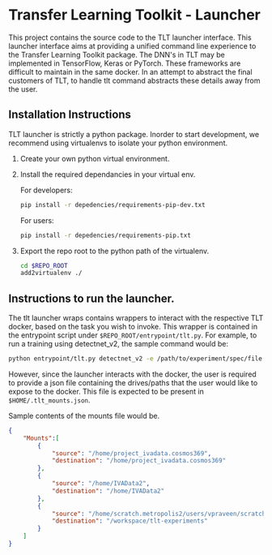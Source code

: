 # Transfer Learning Toolkit - Launcher

This project contains the source code to the TLT launcher interface. This launcher interface aims at providing a unified command line experience to the Transfer Learning Toolkit package.
The DNN's in TLT may be implemented in TensorFlow, Keras or PyTorch. These frameworks are difficult to maintain in the same docker. In an attempt to abstract the final customers of TLT, to handle tlt command abstracts these details away from the user.

## Installation Instructions

TLT launcher is strictly a python package. Inorder to start development, we recommend using virtualenvs to isolate your python environment.

1. Create your own python virtual environment.
2. Install the required dependancies in your virtual env.

    For developers:

    ```sh
    pip install -r depedencies/requirements-pip-dev.txt
    ```

    For users:

    ```sh
    pip install -r depedencies/requirements-pip.txt
    ```

3. Export the repo root to the python path of the virtualenv.

    ```sh
    cd $REPO_ROOT
    add2virtualenv ./
    ```

## Instructions to run the launcher.

The tlt launcher wraps contains wrappers to interact with the respective TLT docker, based on the task you wish to invoke. This wrapper is contained in the entrypoint script under `$REPO_ROOT/entrypoint/tlt.py`. For example, to run a training using detectnet_v2, the sample command would be:

```sh
python entrypoint/tlt.py detectnet_v2 -e /path/to/experiment/spec/file.prototxt -k <enc_key> -r /path/to/output/dir -n model_name
```

However, since the launcher interacts with the docker, the user is required to provide a json file containing the drives/paths that the user would like to expose to the docker. This file is expected to be present in `$HOME/.tlt_mounts.json`.

Sample contents of the mounts file would be.

```json
{
    "Mounts":[
        {
            "source": "/home/project_ivadata.cosmos369",
            "destination": "/home/project_ivadata.cosmos369"
        },
        {
            "source": "/home/IVAData2",
            "destination": "/home/IVAData2"
        },
        {
            "source": "/home/scratch.metropolis2/users/vpraveen/scratch_space/kitti-experiments",
            "destination": "/workspace/tlt-experiments"
        }
    ]
}
```
